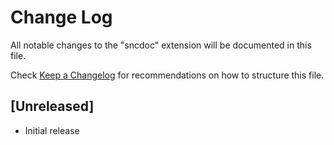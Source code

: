 # Change Log

All notable changes to the "sncdoc" extension will be documented in this file.

Check [Keep a Changelog](http://keepachangelog.com/) for recommendations on how to structure this file.

## [Unreleased]

- Initial release